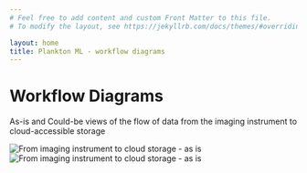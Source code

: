 ```yaml
---
# Feel free to add content and custom Front Matter to this file.
# To modify the layout, see https://jekyllrb.com/docs/themes/#overriding-theme-defaults

layout: home
title: Plankton ML - workflow diagrams
---
```


# Workflow Diagrams

As-is and Could-be views of the flow of data from the imaging instrument to cloud-accessible storage

![From imaging instrument to cloud storage](as_is/instrument_to_store.svg) - as is
![From imaging instrument to cloud storage](could_be/instrument_to_store.svg) - as is



